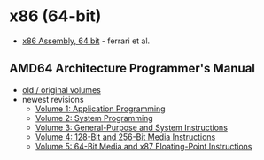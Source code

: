 x86 (64-bit)
============

* [x86 Assembly, 64 bit](https://aaronbloomfield.github.io/pdr/book/x86-64bit-asm-chapter.pdf) - ferrari et al.


AMD64 Architecture Programmer's Manual
--------------------------------------

* [old / original volumes](https://stuff.mit.edu/afs/sipb/contrib/doc/specs/ic/cpu/amd64/)
* newest revisions
  - [Volume 1: Application Programming](https://www.amd.com/content/dam/amd/en/documents/processor-tech-docs/programmer-references/24592.pdf)
  - [Volume 2: System Programming](https://www.amd.com/content/dam/amd/en/documents/processor-tech-docs/programmer-references/24593.pdf)
  - [Volume 3: General-Purpose and System Instructions](https://www.amd.com/content/dam/amd/en/documents/processor-tech-docs/programmer-references/24594.pdf)
  - [Volume 4: 128-Bit and 256-Bit Media Instructions](https://www.amd.com/content/dam/amd/en/documents/processor-tech-docs/programmer-references/26568.pdf)
  - [Volume 5: 64-Bit Media and x87 Floating-Point Instructions](https://www.amd.com/content/dam/amd/en/documents/processor-tech-docs/programmer-references/26569.pdf)
